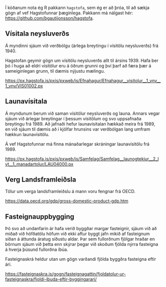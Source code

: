 Í kóðanum nota ég R pakkann `hagstofa`, sem ég er að þróa, til að sækja gögn af vef Hagstofunnar þæginlega. Pakkann má nálgast hér: https://github.com/bgautijonsson/hagstofa.



## Vísitala neysluverðs

Á myndinni sjáum við verðbólgu (árlega breytingu í vísitölu neysluverðs) frá 1940. 

Hagstofan geymir gögn um vísitölu neysluverðs allt til ársins 1939. Hafa ber þó í huga að eldri vísitölur eru á öðrum grunni og því þarf að færa þær á sameiginlegan grunn, til dæmis nýjustu mælingu.

https://px.hagstofa.is/pxis/pxweb/is/Efnahagur/Efnahagur__visitolur__1_vnv__1_vnv/VIS01002.px

## Launavísitala

Á myndunum berum við saman vísitölur neysluverðs og launa. Annars vegar sjáum við árlegar breytingar í þessum vísitölum og svo uppsafnaða breytingu frá 1989. Að jafnaði hefur launavísitalan hækkað meira frá 1989, en við sjáum til dæmis að í kjölfar hrunsins var verðbólgan lang umfram hækkun launavísitölu.

Á vef Hagstofunnar má finna mánaðarlegar skráningar launavísitölu frá 1989.

https://px.hagstofa.is/pxis/pxweb/is/Samfelag/Samfelag__launogtekjur__2_lvt__1_manadartolur/LAU04000.px

## Verg Landsframleiðsla

Tölur um verga landsframleiðslu á mann voru fengnar frá OECD.

https://data.oecd.org/gdp/gross-domestic-product-gdp.htm

## Fasteignauppbygging

Þó svo að undanfarin ár hafa verið byggðar margar fasteignir, sjáum við að miðað við höfðatölu höfum við ekki aftur byggt jafn mikið af fasteignum síðan á áttunda áratug síðustu aldar. Þar sem fullorðnum fjölgar hraðar en börnum sjáum við þetta enn skýrar þegar við skoðum fjölda nýrra fasteigna á hverja þúsund fullorðna íbúa.

Fasteignaskrá heldur utan um gögn varðandi fjölda byggðra fasteigna eftir ári.

https://fasteignaskra.is/gogn/fasteignagattin/fjoldatolur-ur-fasteignaskra/fjoldi-ibuda-eftir-byggingarari/
